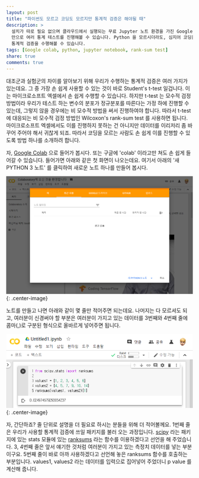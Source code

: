 ```yaml
---
layout: post
title: "파이썬도 모르고 코딩도 모르지만 통계적 검증은 해야될 때"
description: >
  설치가 따로 필요 없으며 클라우드에서 실행되는 무료 Jupyter 노트 환경을 가진 Google Colaboratory 를 이용하여 단 몇 줄
  만으로 여러 통계 테스트를 진행해볼 수 있습니다. Python 을 모르시더라도, 심지어 코딩을 모르시더라도 간편하고 빠르게
  통계적 검증을 수행해볼 수 있습니다.
tags: [Google colab, python, jupyter notebook, rank-sum test]
share: true
comments: true
---
```


대조군과 실험군의 차이를 알아보기 위해 우리가 수행하는 통계적 검증은 여러 가지가 있는데요. 그 중 가장 손 쉽게 사용할 수
있는 것이 바로 Student's t-test 일겁니다. 이는 마이크로소프트 엑셀에서 손 쉽게 수행할 수 있습니다. 하지만 t-test 는
모수적 검정 방법이라 우리가 테스트 하는 변수의 분포가 정규분포를 따른다는 가정 하에 진행할 수 있는데, 그렇지 않을
경우에는 비 모수적 방법을 써서 진행하여야 합니다. 따라서 t-test 에 대응되는 비 모수적 검정 방법인 Wilcoxon's rank-sum
test 를 사용하면 됩니다. 마이크로소프트 엑셀에서도 이를 진행하지 못하는 건 아니지만 데이터를 이리저리 좀 바꾸어 주어야
해서 귀찮게 되죠. 따라서 코딩을 모르는 사람도 손 쉽게 이를 진행할 수 있도록 방법 하나를 소개하려 합니다.

자, [Google Colab](https://colab.research.google.com/) 으로 들어가 봅시다. 또는 구글에 'colab' 이라고만 쳐도 손 쉽게
들어갈 수 있습니다. 들어가면 아래와 같은 첫 화면이 나오는데요. 여기서 아래의 '새 PYTHON 3 노트' 를 클릭하여 새로운 노트
하나를 만들어 봅시다.

![그림](/images/2019-09-29/fig1.png "startup page"){: .center-image}

노트를 만들고 나면 아래와 같이 몇 줄만 적어주면 되는데요. 나머지는 다 모르셔도 되고, 여러분이 신경써야 할 부분은
여러분이 가지고 있는 데이터를 3번째와 4번째 줄에 콤마(,)로 구분된 형식으로 올바르게 넣어주면 됩니다.

![그림](/images/2019-09-29/fig2.png "rank-sum test on colab"){: .center-image}

자, 간단하죠? 줄 단위로 설명을 더 필요로 하시는 분들을 위해 더 적어볼께요. 1번째 줄은 우리가 사용할 통계적 검증에 쓰일
패키지를 불러 오는 과정입니다. [scipy](https://scipy.org/) 라는 패키지에 있는 stats 모듈에 있는
[ranksums](https://docs.scipy.org/doc/scipy/reference/generated/scipy.stats.ranksums.html) 라는 함수를 이용하겠다고
선언을 해 주었습니다. 3, 4번째 줄은 앞서 얘기한 것처럼 여러분이 가지고 있는 측정치 데이터를 넣는 부분이구요.
5번째 줄이 바로 아까 사용하겠다고 선언해 놓은 ranksums 함수를 호출하는 부분입니다. values1, values2 라는 데이터를
입력으로 집어넣어 주었더니 p value 를 계산해 줍니다.
